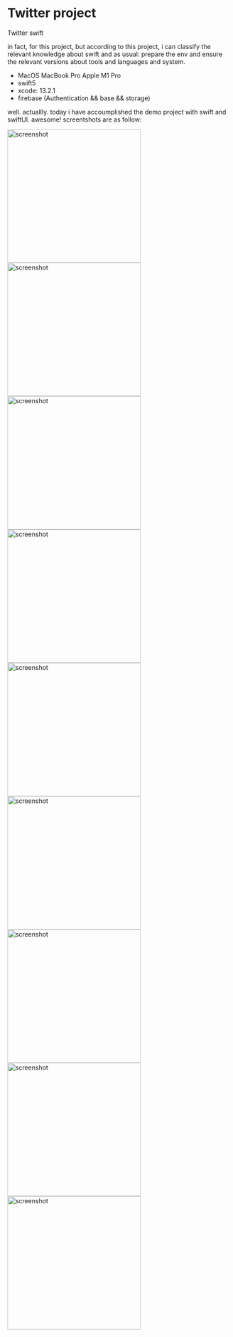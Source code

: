 # Twitter project
Twitter swift

in fact, for this project, but according to this project, i can classify the relevant knowledge about swift
and as usual: prepare the env and ensure the relevant versions about tools and languages and system.

- MacOS MacBook Pro Apple M1 Pro
- swift5
- xcode: 13.2.1
- firebase (Authentication && base && storage)


well. actuallly. today i have accoumplished the demo project with swift and swiftUI. awesome!
screentshots are as follow:

 <div>
  <img src="https://github.com/Until-You-Possible/Twitter/blob/master/review/screentshots/register.png" width = "300" alt="screenshot" />
  <img src="https://github.com/Until-You-Possible/Twitter/blob/master/review/screentshots/chooseAvatar.png" width = "300" alt="screenshot" />
  
 </div>
 
 
 <div>
  <img src="https://github.com/Until-You-Possible/Twitter/blob/master/review/screentshots/uploadAvatar.png" width = "300" alt="screenshot" />
  <img src="https://github.com/Until-You-Possible/Twitter/blob/master/review/screentshots/uploadedAvatar.png" width = "300" alt="screenshot" />
  
 </div>
 
 
 <div>
  <img src="https://github.com/Until-You-Possible/Twitter/blob/master/review/screentshots/profile.png" width = "300" alt="screenshot" />
  <img src="https://github.com/Until-You-Possible/Twitter/blob/master/review/screentshots/postTweet.png" width = "300" alt="screenshot" />
  
 </div>
 
  <div>
  <img src="https://github.com/Until-You-Possible/Twitter/blob/master/review/screentshots/main.png" width = "300" alt="screenshot" />
  <img src="https://github.com/Until-You-Possible/Twitter/blob/master/review/screentshots/search.png" width = "300" alt="screenshot" />
  
 </div>
 
   <div>
  <img src="https://github.com/Until-You-Possible/Twitter/blob/master/review/screentshots/login.png" width = "300" alt="screenshot" />
  
 </div>
 
